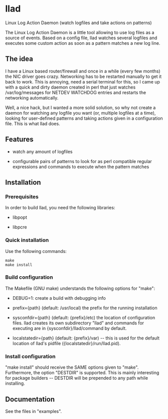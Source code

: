 # llad

Linux Log Action Daemon (watch logfiles and take actions on patterns)

The Linux Log Action Daemon is a little tool allowing to use log files as a
source of events. Based on a config file, llad watches several logfiles and
executes some custom action as soon as a pattern matches a new log line.

## The idea

I have a Linux based router/firewall and once in a while (every few months)
the NIC driver goes crazy. Networking has to be restarted manually to get it
back to work. This is annoying, need a serial terminal for this, so I came up
with a quick and dirty daemon created in perl that just watches
/var/log/messages for NETDEV WATCHDOG entries and restarts the networking
automatically.

Well, a nice hack, but I wanted a more solid solution, so why not create a
daemon for watching any logfile you want (or, multiple logfiles at a time),
looking for user-defined patterns and taking actions given in a configuration
file. This is what llad does.

## Features

- watch any amount of logfiles

- configurable pairs of patterns to look for as perl compatible regular
  expressions and commands to execute when the pattern matches

## Installation

### Prerequisites

In order to build llad, you need the following libraries:

- libpopt

- libpcre

### Quick installation

Use the following commands:

	make
	make install

### Build configuration

The Makefile (GNU make) understands the following options for "make":

- DEBUG=1: create a build with debugging info

- prefix={path} (default: /usr/local) the prefix for the running installation

- sysconfdir={path} (default: {prefix}/etc) the location of configuration
  files. llad creates its own subdirectory "llad" and commands for executing
  are in {sysconfdir}/llad/command by default.

- localstatedir={path} (default: {prefix}/var) -- this is used for the default
  location of llad's pidfile ({localstatedir}/run/llad.pid).

### Install configuration

"make install" should receive the SAME options given to "make". Furthermore,
the option "DESTDIR" is supported. This is mainly interesting for package
builders -- DESTDIR will be prepended to any path while installing.

## Documentation

See the files in "examples".

